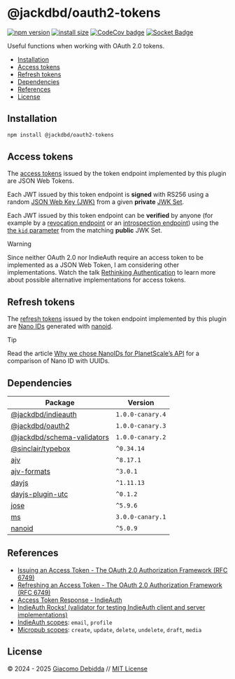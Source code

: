 # @jackdbd/oauth2-tokens

[![npm version](https://badge.fury.io/js/@jackdbd%2Foauth2-tokens.svg)](https://badge.fury.io/js/@jackdbd%2Foauth2-tokens)
[![install size](https://packagephobia.com/badge?p=@jackdbd/oauth2-tokens)](https://packagephobia.com/result?p=@jackdbd/oauth2-tokens)
[![CodeCov badge](https://codecov.io/gh/jackdbd/rapido/graph/badge.svg?token=BpFF8tmBYS)](https://app.codecov.io/gh/jackdbd/rapido?flags%5B0%5D=oauth2-tokens)
[![Socket Badge](https://socket.dev/api/badge/npm/package/@jackdbd/oauth2-tokens)](https://socket.dev/npm/package/@jackdbd/oauth2-tokens)

Useful functions when working with OAuth 2.0 tokens.

- [Installation](#installation)
- [Access tokens](#access-tokens)
- [Refresh tokens](#refresh-tokens)
- [Dependencies](#dependencies)
- [References](#references)
- [License](#license)

## Installation

```sh
npm install @jackdbd/oauth2-tokens
```

## Access tokens

The [access tokens](https://datatracker.ietf.org/doc/html/rfc6749#section-1.4) issued by the token endpoint implemented by this plugin are JSON Web Tokens.

Each JWT issued by this token endpoint is **signed** with RS256 using a random [JSON Web Key (JWK)](https://datatracker.ietf.org/doc/html/rfc7517) from a given **private** [JWK Set](https://datatracker.ietf.org/doc/html/rfc7517#section-5).

Each JWT issued by this token endpoint can be **verified** by anyone (for example by a [revocation endpoint](https://www.rfc-editor.org/rfc/rfc7009) or an [introspection endpoint](https://datatracker.ietf.org/doc/html/rfc7662)) using the [the `kid` parameter](https://datatracker.ietf.org/doc/html/rfc7517#section-4.5) from the matching **public** JWK Set.

> [!WARNING]
> Since neither OAuth 2.0 nor IndieAuth require an access token to be implemented as a JSON Web Token, I am considering other implementations. Watch the talk [Rethinking Authentication](https://youtu.be/VhRbvTdX9Ug?si=nvl3HvbzzdTPCght) to learn more about possible alternative implementations for access tokens.

## Refresh tokens

The [refresh tokens](https://indieauth.spec.indieweb.org/#refresh-tokens) issued by the token endpoint implemented by this plugin are [Nano IDs](https://zelark.github.io/nano-id-cc/) generated with [nanoid](https://github.com/ai/nanoid).

> [!TIP]
> Read the article [Why we chose NanoIDs for PlanetScale’s API](https://planetscale.com/blog/why-we-chose-nanoids-for-planetscales-api) for a comparison of Nano ID with UUIDs.

## Dependencies

| Package | Version |
|---|---|
| [@jackdbd/indieauth](https://www.npmjs.com/package/@jackdbd/indieauth) | `1.0.0-canary.4` |
| [@jackdbd/oauth2](https://www.npmjs.com/package/@jackdbd/oauth2) | `1.0.0-canary.3` |
| [@jackdbd/schema-validators](https://www.npmjs.com/package/@jackdbd/schema-validators) | `1.0.0-canary.2` |
| [@sinclair/typebox](https://www.npmjs.com/package/@sinclair/typebox) | `^0.34.14` |
| [ajv](https://www.npmjs.com/package/ajv) | `^8.17.1` |
| [ajv-formats](https://www.npmjs.com/package/ajv-formats) | `^3.0.1` |
| [dayjs](https://www.npmjs.com/package/dayjs) | `^1.11.13` |
| [dayjs-plugin-utc](https://www.npmjs.com/package/dayjs-plugin-utc) | `^0.1.2` |
| [jose](https://www.npmjs.com/package/jose) | `^5.9.6` |
| [ms](https://www.npmjs.com/package/ms) | `3.0.0-canary.1` |
| [nanoid](https://www.npmjs.com/package/nanoid) | `^5.0.9` |

## References

- [Issuing an Access Token - The OAuth 2.0 Authorization Framework (RFC 6749)](https://datatracker.ietf.org/doc/html/rfc6749#section-5)
- [Refreshing an Access Token - The OAuth 2.0 Authorization Framework (RFC 6749)](https://datatracker.ietf.org/doc/html/rfc6749#section-6)
- [Access Token Response - IndieAuth](https://indieauth.spec.indieweb.org/#access-token-response)
- [IndieAuth Rocks! (validator for testing IndieAuth client and server implementations)](https://indieauth.rocks/)
- [IndieAuth scopes](https://indieweb.org/scope#IndieAuth_Scopes): `email`, `profile`
- [Micropub scopes](https://indieweb.org/scope#Microsub_Scopes): `create`, `update`, `delete`, `undelete`, `draft`, `media`

## License

&copy; 2024 - 2025 [Giacomo Debidda](https://www.giacomodebidda.com/) // [MIT License](https://spdx.org/licenses/MIT.html)
